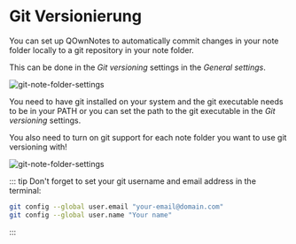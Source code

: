# Git Versionierung

You can set up QOwnNotes to automatically commit changes in your note folder locally
to a git repository in your note folder.

This can be done in the _Git versioning_ settings in the _General settings_.

![git-note-folder-settings](/img/git/settings.png)

You need to have git installed on your system and the git executable needs to be in your PATH or
you can set the path to the git executable in the _Git versioning_ settings.

You also need to turn on git support for each note folder you want to use git versioning with!

![git-note-folder-settings](/img/git/note-folder-settings.png)

::: tip
Don't forget to set your git username and email address in the terminal:

```bash
git config --global user.email "your-email@domain.com"
git config --global user.name "Your name"
```

:::

